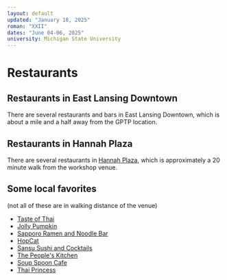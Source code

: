 ```yaml
---
layout: default
updated: "January 18, 2025"
roman: "XXII"
dates: "June 04-06, 2025"
university: Michigan State University
---
```


# Restaurants

## Restaurants in East Lansing Downtown

There are several restaurants and bars in East Lansing Downtown, which is about a mile and a half away from the GPTP location.

## Restaurants in Hannah Plaza

There are several restaurants in [Hannah Plaza](https://maps.app.goo.gl/8oUXuGJKJd3eBjgn9), which is approximately a 20 minute walk from the workshop venue.

## Some local favorites

(not all of these are in walking distance of the venue)

- [Taste of Thai](https://maps.app.goo.gl/MJwccq29Z1WYUwv99)
- [Jolly Pumpkin](https://maps.app.goo.gl/LYwDvsnkvoSEzrSb6)
- [Sapporo Ramen and Noodle Bar](https://maps.app.goo.gl/eXaSqwxMsA7MxqLT7)
- [HopCat](https://maps.app.goo.gl/82BmbGiW8HmUAoiT6)
- [Sansu Sushi and Cocktails](https://maps.app.goo.gl/jpjZhppEcaUEFruc9)
- [The People's Kitchen](https://maps.app.goo.gl/rjoiUWcZnV2AztqZ7)
- [Soup Spoon Cafe](https://maps.app.goo.gl/fjJBgSXBgZK2mpU37)
- [Thai Princess](https://maps.app.goo.gl/247DgiacTDhDe2s88)

<!-- TODO: more local recommendations? -->

